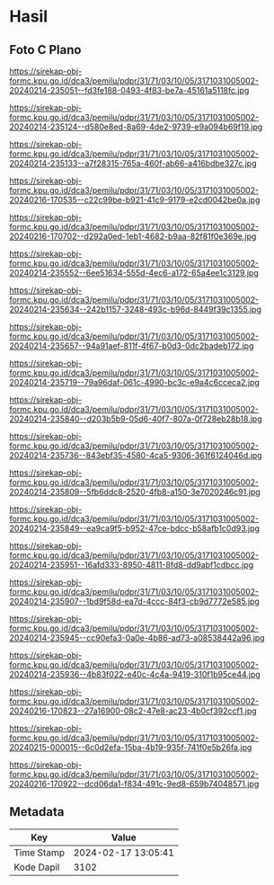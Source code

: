# Hasil

## Foto C Plano

https://sirekap-obj-formc.kpu.go.id/dca3/pemilu/pdpr/31/71/03/10/05/3171031005002-20240214-235051--fd3fe188-0493-4f83-be7a-45161a5118fc.jpg

https://sirekap-obj-formc.kpu.go.id/dca3/pemilu/pdpr/31/71/03/10/05/3171031005002-20240214-235124--d580e8ed-8a69-4de2-9739-e9a094b69f19.jpg

https://sirekap-obj-formc.kpu.go.id/dca3/pemilu/pdpr/31/71/03/10/05/3171031005002-20240214-235133--a7f28315-765a-460f-ab66-a416bdbe327c.jpg

https://sirekap-obj-formc.kpu.go.id/dca3/pemilu/pdpr/31/71/03/10/05/3171031005002-20240216-170535--c22c99be-b921-41c9-9179-e2cd0042be0a.jpg

https://sirekap-obj-formc.kpu.go.id/dca3/pemilu/pdpr/31/71/03/10/05/3171031005002-20240216-170702--d292a0ed-1eb1-4682-b9aa-82f81f0e369e.jpg

https://sirekap-obj-formc.kpu.go.id/dca3/pemilu/pdpr/31/71/03/10/05/3171031005002-20240214-235552--6ee51634-555d-4ec6-a172-65a4ee1c3129.jpg

https://sirekap-obj-formc.kpu.go.id/dca3/pemilu/pdpr/31/71/03/10/05/3171031005002-20240214-235634--242b1157-3248-493c-b96d-8449f39c1355.jpg

https://sirekap-obj-formc.kpu.go.id/dca3/pemilu/pdpr/31/71/03/10/05/3171031005002-20240214-235657--94a91aef-811f-4f67-b0d3-0dc2badeb172.jpg

https://sirekap-obj-formc.kpu.go.id/dca3/pemilu/pdpr/31/71/03/10/05/3171031005002-20240214-235719--79a96daf-061c-4990-bc3c-e9a4c6cceca2.jpg

https://sirekap-obj-formc.kpu.go.id/dca3/pemilu/pdpr/31/71/03/10/05/3171031005002-20240214-235840--d203b5b9-05d6-40f7-807a-0f728eb28b18.jpg

https://sirekap-obj-formc.kpu.go.id/dca3/pemilu/pdpr/31/71/03/10/05/3171031005002-20240214-235736--843ebf35-4580-4ca5-9306-361f6124046d.jpg

https://sirekap-obj-formc.kpu.go.id/dca3/pemilu/pdpr/31/71/03/10/05/3171031005002-20240214-235809--5fb6ddc8-2520-4fb8-a150-3e7020246c91.jpg

https://sirekap-obj-formc.kpu.go.id/dca3/pemilu/pdpr/31/71/03/10/05/3171031005002-20240214-235849--ea9ca9f5-b952-47ce-bdcc-b58afb1c0d93.jpg

https://sirekap-obj-formc.kpu.go.id/dca3/pemilu/pdpr/31/71/03/10/05/3171031005002-20240214-235951--16afd333-8950-4811-8fd8-dd9abf1cdbcc.jpg

https://sirekap-obj-formc.kpu.go.id/dca3/pemilu/pdpr/31/71/03/10/05/3171031005002-20240214-235907--1bd9f58d-ea7d-4ccc-84f3-cb9d7772e585.jpg

https://sirekap-obj-formc.kpu.go.id/dca3/pemilu/pdpr/31/71/03/10/05/3171031005002-20240214-235945--cc90efa3-0a0e-4b86-ad73-a08538442a96.jpg

https://sirekap-obj-formc.kpu.go.id/dca3/pemilu/pdpr/31/71/03/10/05/3171031005002-20240214-235936--4b83f022-e40c-4c4a-9419-310f1b95ce44.jpg

https://sirekap-obj-formc.kpu.go.id/dca3/pemilu/pdpr/31/71/03/10/05/3171031005002-20240216-170823--27a16900-08c2-47e8-ac23-4b0cf392ccf1.jpg

https://sirekap-obj-formc.kpu.go.id/dca3/pemilu/pdpr/31/71/03/10/05/3171031005002-20240215-000015--6c0d2efa-15ba-4b19-935f-741f0e5b26fa.jpg

https://sirekap-obj-formc.kpu.go.id/dca3/pemilu/pdpr/31/71/03/10/05/3171031005002-20240216-170922--dcd06da1-f834-491c-9ed8-659b74048571.jpg


## Metadata

| Key        | Value               |
| ---------- | ------------------- |
| Time Stamp | 2024-02-17 13:05:41 |
| Kode Dapil | 3102                |



